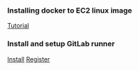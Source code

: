 ### Installing docker to EC2 linux image
[Tutorial](https://docs.aws.amazon.com/AmazonECS/latest/developerguide/docker-basics.html)

### Install and setup GitLab runner
[Install](https://docs.gitlab.com/runner/install/linux-repository.html)
[Register](https://docs.gitlab.com/runner/register/index.html)

